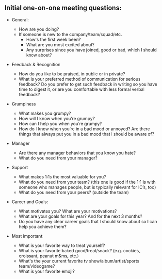 ## Initial one-on-one meeting questions:
- General:
  - How are you doing? 
  - If someone is new to the company/team/squad/etc.
    - How's the first week been?
    - What are you most excited about?
    - Any surprises since you have joined, good or bad, which I should know about? 

- Feedback & Recognition
  - How do you like to be praised, in public or in private?
  - What is your preferred method of communication for serious feedback? Do you prefer to get such feedback in writing so you have time to digest it, or are you comfortable with less formal verbal feedback?

- Grumpiness
  - What makes you grumpy?
  - How will I know when you’re grumpy?
  - How can I help you when you’re grumpy?
  - How do I know when you’re in a bad mood or annoyed? Are there things that always put you in a bad mood that I should be aware of?

- Manager
  - Are there any manager behaviors that you know you hate?
  - What do you need from your manager?

- Support 
  - What makes 1:1s the most valuable for you?
  - What do you need from your team? (this one is good if the 1:1 is with someone who manages people, but is typically relevant for IC’s, too)
  - What do you need from your peers? (outside the team)

- Career and Goals:
  - What motivates you? What are your motivations?
  - What are your goals for this year? And for the next 3 months?
  - Do you have any clear career goals that I should know about so I can help you achieve them?

- Most important:
  - What is your favorite way to treat yourself?  
  - What is your favorite baked good/treat/snack? (e.g. cookies, croissant, peanut m&ms, etc.)
  - What's the your current favorite tv show/album/artist/sports team/videogame?
  - What is your favorite emoji? 
